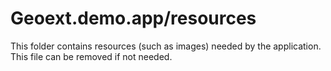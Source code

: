 # Geoext.demo.app/resources

This folder contains resources (such as images) needed by the application. This file can
be removed if not needed.
